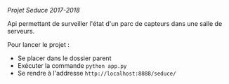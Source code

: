 *Projet Seduce 2017-2018*

Api permettant de surveiller l'état d'un parc de capteurs dans une salle de serveurs.

Pour lancer le projet :
- Se placer dans le dossier parent
- Exécuter la commande `python app.py`
- Se rendre à l'addresse `http://localhost:8888/seduce/`
